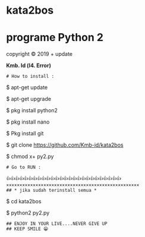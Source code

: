 # kata2bos

# programe Python 2

 copyright © 2019 + update

<b>Kmb. Id (l4. Error)</b>
```
# How to install :
```
$ apt-get update

$ apt-get upgrade

$ pkg install python2

$ pkg install nano

$ Pkg install git

$ git clone https://github.com/Kmb-id/kata2bos

$ chmod x+ py2.py
```
# Go to RUN :

👍👍👍👍👍👍👍👍👍👍👍👍👍👍👍👍👍👍👍👍👍👍👍👍👍👍
××××××××××××××××××××××××××××××××××××××××××××××××××
## * jika sudah terinstall semua *

```
$ cd kata2bos

$ python2 py2.py
```
## ENJOY IN YOUR LIVE....NEVER GIVE UP
## KEEP SMILE 😁
